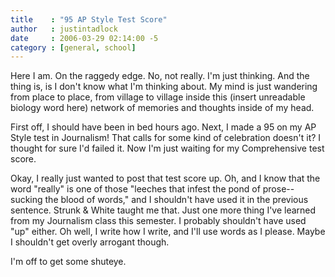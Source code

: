 ```yaml
---
title    : "95 AP Style Test Score"
author   : justintadlock
date     : 2006-03-29 02:14:00 -5
category : [general, school]
---
```


Here I am.  On the raggedy edge.  No, not really.  I'm just thinking.  And the thing is, is I don't know what I'm thinking about.  My mind is just wandering from place to place, from village to village inside this (insert unreadable biology word here) network of memories and thoughts inside of my head.

First off, I should have been in bed hours ago.  Next, I made a 95 on my AP Style test in Journalism!  That calls for some kind of celebration doesn't it?  I thought for sure I'd failed it.  Now I'm just waiting for my Comprehensive test score.

Okay, I really just wanted to post that test score up.  Oh, and I know that the word "really" is one of those "leeches that infest the pond of prose--sucking the blood of words," and I shouldn't have used it in the previous sentence.  Strunk &amp; White taught me that.  Just one more thing I've learned from my Journalism class this semester.  I probably shouldn't have used "up" either.  Oh well, I write how I write, and I'll use words as I please.  Maybe I shouldn't get overly arrogant though.

I'm off to get some shuteye.
